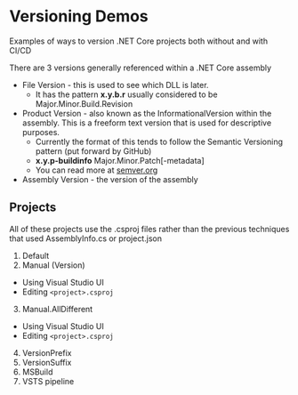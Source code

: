 # Versioning Demos
Examples of ways to version .NET Core projects both without and with CI/CD

There are 3 versions generally referenced within a .NET Core assembly
* File Version - this is used to see which DLL is later.
    * It has the pattern **x.y.b.r** usually considered to be Major.Minor.Build.Revision
* Product Version - also known as the InformationalVersion within the assembly. This is a freeform text version that is used for descriptive purposes.
    * Currently the format of this tends to follow the Semantic Versioning pattern (put forward by GitHub)
    * **x.y.p-buildinfo** Major.Minor.Patch[-metadata]
    * You can read more at [semver.org](https://semver.org/)
* Assembly Version - the version of the assembly

## Projects
All of these projects use the .csproj files rather than the previous techniques
that used AssemblyInfo.cs or project.json

1. Default
2. Manual (Version)
  - Using Visual Studio UI
  - Editing `<project>.csproj` 
3. Manual.AllDifferent
  - Using Visual Studio UI
  - Editing `<project>.csproj` 
4. VersionPrefix
5. VersionSuffix
6. MSBuild
7. VSTS pipeline
